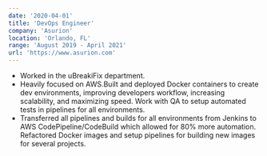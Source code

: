 ```yaml
---
date: '2020-04-01'
title: 'DevOps Engineer'
company: 'Asurion'
location: 'Orlando, FL'
range: 'August 2019 - April 2021'
url: 'https://www.asurion.com'
---
```


- Worked in the uBreakiFix department.
- Heavily focused on AWS.Built and deployed Docker containers to create dev environments, improving developers workflow, increasing scalability, and maximizing speed. Work with QA to setup automated tests in pipelines for all environments.
- Transferred all pipelines and builds for all environments from Jenkins to AWS CodePipeline/CodeBuild which allowed for 80% more automation. Refactored Docker images and setup pipelines for building new images for several projects.
